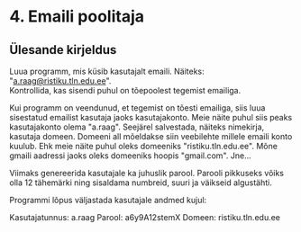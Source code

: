 # 4. Emaili poolitaja
## Ülesande kirjeldus

Luua programm, mis küsib kasutajalt emaili. Näiteks: "a.raag@ristiku.tln.edu.ee".  
Kontrollida, kas sisendi puhul on tõepoolest tegemist emailiga.

Kui programm on veendunud, et tegemist on tõesti emailiga, siis luua sisestatud emailist kasutaja jaoks
kasutajakonto. Meie näite puhul siis peaks kasutajakonto olema "a.raag".
Seejärel salvestada, näiteks nimekirja, kasutaja domeen. Domeeni all mõeldakse siin veebilehte millele
emaili konto kuulub. Ehk meie näite puhul oleks domeeniks "ristiku.tln.edu.ee".
Mõne gmaili aadressi jaoks oleks domeeniks hoopis "gmail.com". Jne...

Viimaks genereerida kasutajale ka juhuslik parool. Parooli pikkuseks võiks olla 12 tähemärki
ning sisaldama numbreid, suuri ja väikseid algustähti.

Programmi lõpus väljastada kasutajale andmed kujul:

Kasutajatunnus: a.raag
Parool: a6y9A12stemX
Domeen: ristiku.tln.edu.ee

